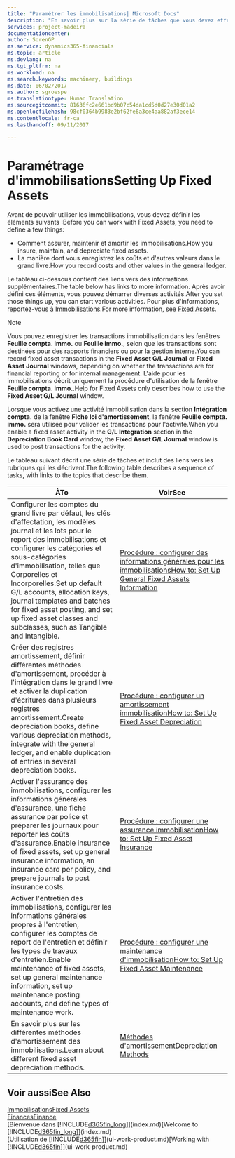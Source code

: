 ```yaml
---
title: "Paramétrer les immobilisations| Microsoft Docs"
description: "En savoir plus sur la série de tâches que vous devez effectuer pour configurer les immobilisations, telles que les machines ou les bâtiments."
services: project-madeira
documentationcenter: 
author: SorenGP
ms.service: dynamics365-financials
ms.topic: article
ms.devlang: na
ms.tgt_pltfrm: na
ms.workload: na
ms.search.keywords: machinery, buildings
ms.date: 06/02/2017
ms.author: sgroespe
ms.translationtype: Human Translation
ms.sourcegitcommit: 81636fc2e661bd9b07c54da1cd5d0d27e30d01a2
ms.openlocfilehash: 98cf0364b9983e2bf62fe6a3ce4aa882af3ece14
ms.contentlocale: fr-ca
ms.lasthandoff: 09/11/2017

---
```

# <a name="setting-up-fixed-assets"></a><span data-ttu-id="3e823-103">Paramétrage d'immobilisations</span><span class="sxs-lookup"><span data-stu-id="3e823-103">Setting Up Fixed Assets</span></span>
<span data-ttu-id="3e823-104">Avant de pouvoir utiliser les immobilisations, vous devez définir les éléments suivants :</span><span class="sxs-lookup"><span data-stu-id="3e823-104">Before you can work with Fixed Assets, you need to define a few things:</span></span>  

* <span data-ttu-id="3e823-105">Comment assurer, maintenir et amortir les immobilisations.</span><span class="sxs-lookup"><span data-stu-id="3e823-105">How you insure, maintain, and depreciate fixed assets.</span></span>  
* <span data-ttu-id="3e823-106">La manière dont vous enregistrez les coûts et d'autres valeurs dans le grand livre.</span><span class="sxs-lookup"><span data-stu-id="3e823-106">How you record costs and other values in the general ledger.</span></span>  

<span data-ttu-id="3e823-107">Le tableau ci-dessous contient des liens vers des informations supplémentaires.</span><span class="sxs-lookup"><span data-stu-id="3e823-107">The table below has links to more information.</span></span> <span data-ttu-id="3e823-108">Après avoir défini ces éléments, vous pouvez démarrer diverses activités.</span><span class="sxs-lookup"><span data-stu-id="3e823-108">After you set those things up, you can start various activities.</span></span> <span data-ttu-id="3e823-109">Pour plus d'informations, reportez-vous à [Immobilisations](fa-manage.md).</span><span class="sxs-lookup"><span data-stu-id="3e823-109">For more information, see [Fixed Assets](fa-manage.md).</span></span>  

> [!NOTE]  
>   <span data-ttu-id="3e823-110">Vous pouvez enregistrer les transactions immobilisation dans les fenêtres **Feuille compta. immo.** ou **Feuille immo.**, selon que les transactions sont destinées pour des rapports financiers ou pour la gestion interne.</span><span class="sxs-lookup"><span data-stu-id="3e823-110">You can record fixed asset transactions in the **Fixed Asset G/L Journal** or **Fixed Asset Journal** windows, depending on whether the transactions are for financial reporting or for internal management.</span></span> <span data-ttu-id="3e823-111">L'aide pour les immobilisations décrit uniquement la procédure d'utilisation de la fenêtre **Feuille compta. immo.**.</span><span class="sxs-lookup"><span data-stu-id="3e823-111">Help for Fixed Assets only describes how to use the **Fixed Asset G/L Journal** window.</span></span>  

<span data-ttu-id="3e823-112">Lorsque vous activez une activité immobilisation dans la section **Intégration compta.** de la fenêtre **Fiche loi d'amortissement**, la fenêtre **Feuille compta. immo.** sera utilisée pour valider les transactions pour l'activité.</span><span class="sxs-lookup"><span data-stu-id="3e823-112">When you enable a fixed asset activity in the **G/L Integration** section in the **Depreciation Book Card** window, the **Fixed Asset G/L Journal** window is used to post transactions for the activity.</span></span>

<span data-ttu-id="3e823-113">Le tableau suivant décrit une série de tâches et inclut des liens vers les rubriques qui les décrivent.</span><span class="sxs-lookup"><span data-stu-id="3e823-113">The following table describes a sequence of tasks, with links to the topics that describe them.</span></span>  

| <span data-ttu-id="3e823-114">À</span><span class="sxs-lookup"><span data-stu-id="3e823-114">To</span></span> | <span data-ttu-id="3e823-115">Voir</span><span class="sxs-lookup"><span data-stu-id="3e823-115">See</span></span> |
| --- | --- |
| <span data-ttu-id="3e823-116">Configurer les comptes du grand livre par défaut, les clés d'affectation, les modèles journal et les lots pour le report des immobilisations et configurer les catégories et sous-catégories d'immobilisation, telles que Corporelles et Incorporelles.</span><span class="sxs-lookup"><span data-stu-id="3e823-116">Set up default G/L accounts, allocation keys, journal templates and batches for fixed asset posting, and set up fixed asset classes and subclasses, such as Tangible and Intangible.</span></span> |[<span data-ttu-id="3e823-117">Procédure : configurer des informations générales pour les immobilisations</span><span class="sxs-lookup"><span data-stu-id="3e823-117">How to: Set Up General Fixed Assets Information</span></span>](fa-how-setup-general.md) |
| <span data-ttu-id="3e823-118">Créer des registres amortissement, définir différentes méthodes d'amortissement, procéder à l'intégration dans le grand livre et activer la duplication d'écritures dans plusieurs registres amortissement.</span><span class="sxs-lookup"><span data-stu-id="3e823-118">Create depreciation books, define various depreciation methods, integrate with the general ledger, and enable duplication of entries in several depreciation books.</span></span> |[<span data-ttu-id="3e823-119">Procédure : configurer un amortissement immobilisation</span><span class="sxs-lookup"><span data-stu-id="3e823-119">How to: Set Up Fixed Asset Depreciation</span></span>](fa-how-setup-depreciation.md) |
| <span data-ttu-id="3e823-120">Activer l'assurance des immobilisations, configurer les informations générales d'assurance, une fiche assurance par police et préparer les journaux pour reporter les coûts d'assurance.</span><span class="sxs-lookup"><span data-stu-id="3e823-120">Enable insurance of fixed assets, set up general insurance information, an insurance card per policy, and prepare journals to post insurance costs.</span></span> |[<span data-ttu-id="3e823-121">Procédure : configurer une assurance immobilisation</span><span class="sxs-lookup"><span data-stu-id="3e823-121">How to: Set Up Fixed Asset Insurance</span></span>](fa-how-setup-insurance.md) |
| <span data-ttu-id="3e823-122">Activer l'entretien des immobilisations, configurer les informations générales propres à l'entretien, configurer les comptes de report de l'entretien et définir les types de travaux d'entretien.</span><span class="sxs-lookup"><span data-stu-id="3e823-122">Enable maintenance of fixed assets, set up general maintenance information, set up maintenance posting accounts, and define types of maintenance work.</span></span> |[<span data-ttu-id="3e823-123">Procédure : configurer une maintenance d'immobilisation</span><span class="sxs-lookup"><span data-stu-id="3e823-123">How to: Set Up Fixed Asset Maintenance</span></span>](fa-how-setup-maintenance.md) |
| <span data-ttu-id="3e823-124">En savoir plus sur les différentes méthodes d'amortissement des immobilisations.</span><span class="sxs-lookup"><span data-stu-id="3e823-124">Learn about different fixed asset depreciation methods.</span></span> |[<span data-ttu-id="3e823-125">Méthodes d'amortissement</span><span class="sxs-lookup"><span data-stu-id="3e823-125">Depreciation Methods</span></span>](fa-depreciation-methods.md) |

## <a name="see-also"></a><span data-ttu-id="3e823-126">Voir aussi</span><span class="sxs-lookup"><span data-stu-id="3e823-126">See Also</span></span>
[<span data-ttu-id="3e823-127">Immobilisations</span><span class="sxs-lookup"><span data-stu-id="3e823-127">Fixed Assets</span></span>](fa-manage.md)  
[<span data-ttu-id="3e823-128">Finances</span><span class="sxs-lookup"><span data-stu-id="3e823-128">Finance</span></span>](finance.md)  
<span data-ttu-id="3e823-129">[Bienvenue dans [!INCLUDE[d365fin_long](includes/d365fin_long_md.md)]](index.md)</span><span class="sxs-lookup"><span data-stu-id="3e823-129">[Welcome to [!INCLUDE[d365fin_long](includes/d365fin_long_md.md)]](index.md)</span></span>  
<span data-ttu-id="3e823-130">[Utilisation de [!INCLUDE[d365fin](includes/d365fin_md.md)]](ui-work-product.md)</span><span class="sxs-lookup"><span data-stu-id="3e823-130">[Working with [!INCLUDE[d365fin](includes/d365fin_md.md)]](ui-work-product.md)</span></span>

